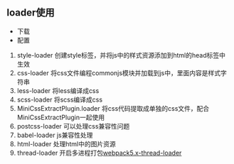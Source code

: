 ## loader使用 

- 下载
- 配置

1. style-loader 创建style标签，并将js中的样式资源添加到html的head标签中生效
2. css-loader 将css文件编程commonjs模块并加载到js中，里面内容是样式字符串
3. less-loader 将less编译成css
4. scss-loader 将scss编译成css
5. MiniCssExtractPlugin.loader 将css代码提取成单独的css文件，配合MiniCssExtractPlugin一起使用
6. postcss-loader 可以处理css兼容性问题
7. babel-loader js兼容性处理
8. html-loader 处理html中的图片资源
9. thread-loader 开启多进程打包[webpack5.x-thread-loader](https://www.webpackjs.com/loaders/thread-loader/)